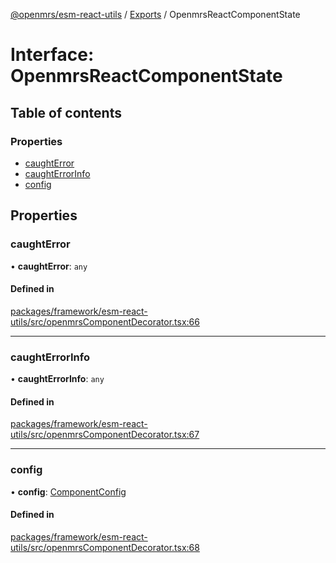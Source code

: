 [@openmrs/esm-react-utils](../API.md) / [Exports](../modules.md) / OpenmrsReactComponentState

# Interface: OpenmrsReactComponentState

## Table of contents

### Properties

- [caughtError](openmrsreactcomponentstate.md#caughterror)
- [caughtErrorInfo](openmrsreactcomponentstate.md#caughterrorinfo)
- [config](openmrsreactcomponentstate.md#config)

## Properties

### caughtError

• **caughtError**: `any`

#### Defined in

[packages/framework/esm-react-utils/src/openmrsComponentDecorator.tsx:66](https://github.com/openmrs/openmrs-esm-core/blob/master/packages/framework/esm-react-utils/src/openmrsComponentDecorator.tsx#L66)

___

### caughtErrorInfo

• **caughtErrorInfo**: `any`

#### Defined in

[packages/framework/esm-react-utils/src/openmrsComponentDecorator.tsx:67](https://github.com/openmrs/openmrs-esm-core/blob/master/packages/framework/esm-react-utils/src/openmrsComponentDecorator.tsx#L67)

___

### config

• **config**: [ComponentConfig](componentconfig.md)

#### Defined in

[packages/framework/esm-react-utils/src/openmrsComponentDecorator.tsx:68](https://github.com/openmrs/openmrs-esm-core/blob/master/packages/framework/esm-react-utils/src/openmrsComponentDecorator.tsx#L68)
